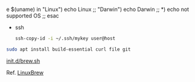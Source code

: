 
e $(uname) in 
  "Linux")
    echo Linux
    ;;
  "Darwin")
    echo Darwin
    ;;
  *)
    echo not supported OS
    ;;
esac


- ssh
  ```sh
  ssh-copy-id -i ~/.ssh/mykey user@host
  ```

```sh
sudo apt install build-essential curl file git
```


[init.d/brew.sh](../init.d/brew.sh)

Ref. [LinuxBrew](https://docs.brew.sh/Homebrew-on-Linux)

